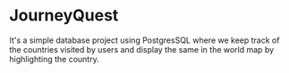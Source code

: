 # JourneyQuest
It's a simple database project using PostgresSQL where we keep track of the countries visited by users and display the same in the world map by highlighting the country.
